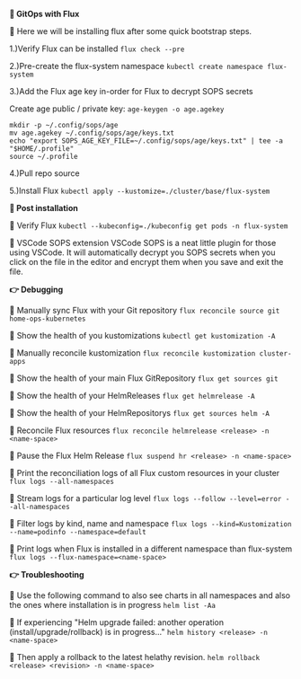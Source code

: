 **🔹  GitOps with Flux**

📍 Here we will be installing flux after some quick bootstrap steps.

1.)Verify Flux can be installed
`flux check --pre`

2.)Pre-create the flux-system namespace
`kubectl create namespace flux-system`

3.)Add the Flux age key in-order for Flux to decrypt SOPS secrets

Create age public / private key:
`age-keygen -o age.agekey`


```
mkdir -p ~/.config/sops/age
mv age.agekey ~/.config/sops/age/keys.txt
echo "export SOPS_AGE_KEY_FILE=~/.config/sops/age/keys.txt" | tee -a "$HOME/.profile" 
source ~/.profile
```

4.)Pull repo source

5.)Install Flux
`kubectl apply --kustomize=./cluster/base/flux-system`


**📣  Post installation**

📍  Verify Flux
`kubectl --kubeconfig=./kubeconfig get pods -n flux-system`


📍 VSCode SOPS extension
VSCode SOPS is a neat little plugin for those using VSCode. It will automatically decrypt you SOPS secrets when you click on the file in the editor and encrypt them when you save and exit the file.


**👉  Debugging**

📍 Manually sync Flux with your Git repository
`flux reconcile source git home-ops-kubernetes`

📍 Show the health of you kustomizations
`kubectl get kustomization -A`

📍 Manually reconcile kustomization
`flux reconcile kustomization cluster-apps`

📍 Show the health of your main Flux GitRepository
`flux get sources git`

📍 Show the health of your HelmReleases
`flux get helmrelease -A`

📍 Show the health of your HelmRepositorys
`flux get sources helm -A`

📍 Reconcile Flux resources
`flux reconcile helmrelease <release> -n <name-space>`

📍 Pause the Flux Helm Release
`flux suspend hr <release> -n <name-space>`

📍 Print the reconciliation logs of all Flux custom resources in your cluster
`flux logs --all-namespaces`

📍 Stream logs for a particular log level
`flux logs --follow --level=error --all-namespaces`

📍 Filter logs by kind, name and namespace
`flux logs --kind=Kustomization --name=podinfo --namespace=default`

📍 Print logs when Flux is installed in a different namespace than flux-system
`flux logs --flux-namespace=<name-space>`


**👉  Troubleshooting**

📍 Use the following command to also see charts in all namespaces and also the ones where installation is in progress
`helm list -Aa`

📍 If experiencing "Helm upgrade failed: another operation (install/upgrade/rollback) is in progress..."
`helm history <release> -n <name-space>`

📍 Then apply a rollback to the latest helathy revision.
`helm rollback <release> <revision> -n <name-space>`
